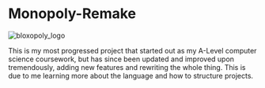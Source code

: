 # Monopoly-Remake

![bloxopoly_logo](https://github.com/ryanmillard/Monopoly-Remake/assets/110338235/2d1b5c53-9a54-44f5-837f-742d10478345)

This is my most progressed project that started out as my A-Level computer science coursework, but has since been updated and improved upon tremendously, adding new features and rewriting the whole thing. This is due to me learning more about the language and how to structure projects.
